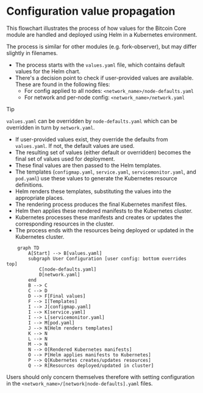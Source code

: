 # Configuration value propagation

This flowchart illustrates the process of how values for the Bitcoin Core module are handled and deployed using Helm in a Kubernetes environment.

The process is similar for other modules (e.g. fork-observer), but may differ slightly in filenames.

- The process starts with the `values.yaml` file, which contains default values for the Helm chart.
- There's a decision point to check if user-provided values are available.
  These are found in the following files:
    - For config applied to all nodes: `<network_name>/node-defaults.yaml`
    - For network and per-node config: `<network_name>/network.yaml`

> [!TIP]
> `values.yaml` can be overridden by `node-defaults.yaml` which can be overridden in turn by `network.yaml`.

- If user-provided values exist, they override the defaults from `values.yaml`. If not, the default values are used.
- The resulting set of values (either default or overridden) becomes the final set of values used for deployment.
- These final values are then passed to the Helm templates.
- The templates (`configmap.yaml`, `service.yaml`, `servicemonitor.yaml`, and `pod.yaml`) use these values to generate the Kubernetes resource definitions.
- Helm renders these templates, substituting the values into the appropriate places.
- The rendering process produces the final Kubernetes manifest files.
- Helm then applies these rendered manifests to the Kubernetes cluster.
- Kubernetes processes these manifests and creates or updates the corresponding resources in the cluster.
- The process ends with the resources being deployed or updated in the Kubernetes cluster.

```mermaid
    graph TD
        A[Start] --> B[values.yaml]
        subgraph User Configuration [user config: bottom overrides top]
            C[node-defaults.yaml]
            D[network.yaml]
        end
        B --> C
        C --> D
        D --> F[Final values]
        F --> I[Templates]
        I --> J[configmap.yaml]
        I --> K[service.yaml]
        I --> L[servicemonitor.yaml]
        I --> M[pod.yaml]
        J --> N[Helm renders templates]
        K --> N
        L --> N
        M --> N
        N --> O[Rendered Kubernetes manifests]
        O --> P[Helm applies manifests to Kubernetes]
        P --> Q[Kubernetes creates/updates resources]
        Q --> R[Resources deployed/updated in cluster]
```

Users should only concern themselves therefore with setting configuration in the `<network_name>/[network|node-defaults].yaml` files.

